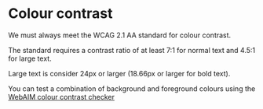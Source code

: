 # Colour contrast

We must always meet the WCAG 2.1 AA standard for colour contrast.

The standard requires a contrast ratio of at least 7:1 for normal text and 4.5:1 for large text.

Large text is consider 24px or larger (18.66px or larger for bold text).

You can test a combination of background and foreground colours using the [WebAIM colour contrast
checker](https://webaim.org/resources/contrastchecker/)
